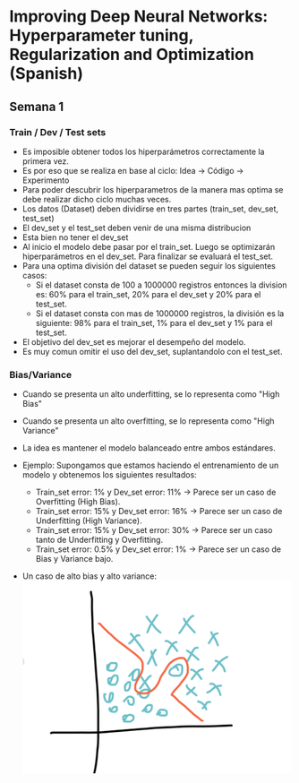 # Improving Deep Neural Networks: Hyperparameter tuning, Regularization and Optimization (Spanish)
## Semana 1
### Train / Dev / Test sets
* Es imposible obtener todos los hiperparámetros correctamente la primera vez.
* Es por eso que se realiza en base al ciclo: Idea -> Código -> Experimento
* Para poder descubrir los hiperparametros de la manera mas optima se debe realizar dicho ciclo muchas veces.
* Los datos (Dataset) deben dividirse en tres partes (train_set, dev_set, test_set)
* El dev_set y el test_set deben venir de una misma distribucion
* Esta bien no tener el dev_set
* Al inicio el modelo debe pasar por el train_set. Luego se optimizarán hiperparámetros en el dev_set. Para finalizar se evaluará el test_set.
* Para una optima división del dataset se pueden seguir los siguientes casos: 
    - Si el dataset consta de 100 a 1000000 registros entonces la division es: 60% para el train_set, 20% para el dev_set y 20% para el test_set.
    - Si el dataset consta con mas de 1000000 registros, la división es la siguiente: 98% para el train_set, 1% para el dev_set y 1% para el test_set.
* El objetivo del dev_set es mejorar el desempeño del modelo.
* Es muy comun omitir el uso del dev_set, suplantandolo con el test_set. 

### Bias/Variance
* Cuando se presenta un alto underfitting, se lo representa como "High Bias"
* Cuando se presenta un alto overfitting, se lo representa como "High Variance"
* La idea es mantener el modelo balanceado entre ambos estándares.
* Ejemplo: Supongamos que estamos haciendo el entrenamiento de un modelo y obtenemos los siguientes resultados:
    - Train_set error: 1% y Dev_set error: 11% -> Parece ser un caso de Overfitting (High Bias).
    - Train_set error: 15% y Dev_set error: 16% -> Parece ser un caso de Underfitting (High Variance).
    - Train_set error: 15% y Dev_set error: 30% -> Parece ser un caso tanto de Underfitting y Overfitting.
    - Train_set error: 0.5% y Dev_set error: 1% -> Parece ser un caso de Bias y Variance bajo.

* Un caso de alto bias y alto variance: ![](img/biasyvar.jpg)